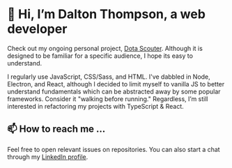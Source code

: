 # 👋 Hi, I’m Dalton Thompson, a web developer

Check out my ongoing personal project, [Dota Scouter](https://github.com/DaltonThompson/DotaScouter "Dota Scouter, an app for scouting the game history of Dota 2 players and valuing potential decisions in the draft phase."). Although it is designed to be familiar for a specific audience, I hope its easy to understand.

I regularly use JavaScript, CSS/Sass, and HTML. I've dabbled in Node, Electron, and React, although I decided to limit myself to vanilla JS to better understand fundamentals which can be abstracted away by some popular frameworks. Consider it "walking before running." Regardless, I’m still interested in refactoring my projects with TypeScript & React.

## 📫 How to reach me ...
Feel free to open relevant issues on repositories. You can also start a chat through my [LinkedIn profile](https://www.linkedin.com/in/dalton-thompson/ "LinkedIn profile of Dalton Thompson").
